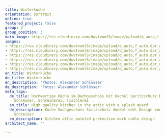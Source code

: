 ```yaml
---
title: Winterküche
orientation: portrait
online: true
featured_project: false
group: 3
group_position: 3
main_image: https://res.cloudinary.com/dwvtvuml8/image/upload/q_auto,f_auto,dpr_auto/v1579784162/Kueche-Kacheln-Arbeisplatte_jzck1w.png
images:
- https://res.cloudinary.com/dwvtvuml8/image/upload/q_auto,f_auto,dpr_auto/v1579784162/Kueche-Kacheln-Arbeisplatte_jzck1w.png
- https://res.cloudinary.com/dwvtvuml8/image/upload/q_auto,f_auto,dpr_auto/v1579784162/Kueche-Dachgeschoss-Loft-grau-lackiert_gxrazc.png
- https://res.cloudinary.com/dwvtvuml8/image/upload/q_auto,f_auto,dpr_auto/v1579784162/Einbaukueche-grau-Unterschrank-Oberschrank_byyjyq.png
- https://res.cloudinary.com/dwvtvuml8/image/upload/q_auto,f_auto,dpr_auto/v1579784162/Kuechenzeile-hochwertig-exklusiv_cnttv4.png
- https://res.cloudinary.com/dwvtvuml8/image/upload/q_auto,f_auto,dpr_auto/v1580482355/Kueche-Dachgeschoss-Loft-Industrie-Design_xhforj.jpg
- https://res.cloudinary.com/dwvtvuml8/image/upload/q_auto,f_auto,dpr_auto/v1579784162/Kueche-Dachgeschoss-Loft-grau-lackier_jz875s.png
en_title: Winterküche
de_title: Winterküche
en_description: 'Photos: Alexander Schlösser'
de_description: 'Fotos: Alexander Schlösser'
meta_tags:
  de_title: Hochwertige Küche im Dachgeschoss mit Kachel Spritzschutz Design, Tischler,
    Schreiner, Schreinerei, Tischlerei
  en_title: High quality kitchen in the attic with a splash guard
  de_description: Küche Dachgeschoss Spitzschutz dunkel edel Design vom Tischler /
    Schreiner
  en_description: Kitchen attic pointed protection dark noble design
architect_name: ''

---
```

